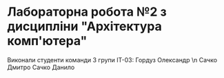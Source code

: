 # Лабораторна робота №2 з дисципліни "Архітектура комп'ютера"
Виконали студенти команди 3 групи ІТ-03:
Гордуз Олександр \n
Сачко Дмитро
Сачко Данило
